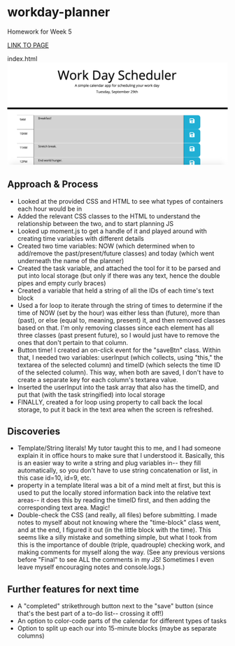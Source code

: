 # workday-planner

Homework for Week 5

[LINK TO PAGE](https://theoriginalison.github.io/workday-planner/)

index.html
![Screenshot of Planner at the end of the work day](./assets/planner-screenshot.png)

## Approach & Process

- Looked at the provided CSS and HTML to see what types of containers each hour would be in
- Added the relevant CSS classes to the HTML to understand the relationship between the two, and to start planning JS
- Looked up moment.js to get a handle of it and played around with creating time variables with different details
- Created two time variables: NOW (which determined when to add/remove the past/present/future classes) and today (which went underneath the name of the planner)
- Created the task variable, and attached the tool for it to be parsed and put into local storage (but only if there was any text, hence the double pipes and empty curly braces)
- Created a variable that held a string of all the IDs of each time's text block
- Used a for loop to iterate through the string of times to determine if the time of NOW (set by the hour) was either less than (future), more than (past), or else (equal to, meaning, present) it, and then removed classes based on that. I'm only removing classes since each element has all three classes (past present future), so I would just have to remove the ones that don't pertain to that column.
- Button time! I created an on-click event for the "saveBtn" class. Within that, I needed two variables: userInput (which collects, using "this," the textarea of the selected column) and timeID (which selects the time ID of the selected column). This way, when both are saved, I don't have to create a separate key for each column's textarea value.
- Inserted the userInput into the task array that also has the timeID, and put that (with the task stringified) into local storage
- FINALLY, created a for loop using property to call back the local storage, to put it back in the text area when the screen is refreshed.

## Discoveries

- Template/String literals! My tutor taught this to me, and I had someone explain it in office hours to make sure that I understood it. Basically, this is an easier way to write a string and plug variables in-- they fill automatically, so you don't have to use string concatenation or list, in this case id=10, id=9, etc.
- property in a template literal was a bit of a mind melt at first, but this is used to put the locally stored information back into the relative text areas-- it does this by reading the timeID first, and then adding the corresponding text area. Magic!
- Double-check the CSS (and really, all files) before submitting. I made notes to myself about not knowing where the "time-block" class went, and at the end, I figured it out (in the little block with the time). This seems like a silly mistake and something simple, but what I took from this is the importance of double (triple, quadrouple) checking work, and making comments for myself along the way. (See any previous versions before "Final" to see ALL the comments in my JS! Sometimes I even leave myself encouraging notes and console.logs.)

## Further features for next time

- A "completed" strikethrough button next to the "save" button (since that's the best part of a to-do list-- crossing it off!)
- An option to color-code parts of the calendar for different types of tasks
- Option to split up each our into 15-minute blocks (maybe as separate columns)
